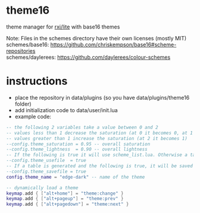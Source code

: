 # theme16
theme manager for [rxi/lite](https://github.com/rxi/lite) with base16 themes

Note: Files in the schemes directory have their own licenses (mostly MIT)  
schemes/base16: https://github.com/chriskempson/base16#scheme-repositories  
schemes/daylerees: https://github.com/daylerees/colour-schemes  

# instructions
* place the repository in data/plugins (so you have data/plugins/theme16 folder)
* add initialization code to data/user/init.lua
* example code:  
```lua
-- the following 2 variables take a value between 0 and 2
-- values less than 1 decrease the saturation (at 0 it becomes 0, at 1 there is no change)
-- values greater than 1 increase the saturation (at 2 it becomes 1)
--config.theme_saturation = 0.95 -- overall saturation
--config.theme_lightness  = 0.90 -- overall lightness
-- If the following is true it will use scheme_list.lua. Otherwise a table will be generated 
--config.theme_usefile  = true 
-- If a table is generated and the following is true, it will be saved as scheme_list.lua
--config.theme_savefile = true
config.theme_name = "edge-dark" -- name of the theme

-- dynamically load a theme
keymap.add { ["alt+home"] = "theme:change" }
keymap.add { ["alt+pageup"] = "theme:prev" }
keymap.add { ["alt+pagedown"] = "theme:next" }
```
